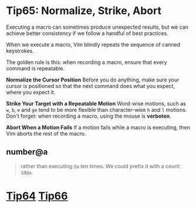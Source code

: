 # Tip65: Normalize, Strike, Abort
Executing a macro can sometimes produce unexpected results, but we can achieve better consistency if we follow a handful of best practices.

When we execute a macro, Vim blindly repeats the sequence of canned keystrokes.

The golden rule is this: when recording a macro, ensure that every command is repeatable.

**Normalize the Cursor Position**
Before you do anything, make sure your cursor is positioned so that the next command does what you expect, where you expect it.

**Strike Your Target with a Repeatable Motion**
Word-wise motions, such as `w`, `b`, `e` and `ge` tend to be more flexible than character-wise `h` and `l` motions.
Don't forget: when recording a macro, using the mouse is **verboten**.

**Abort When a Motion Fails**
If a motion fails while a macro is executing, then Vim aborts the rest of the macro.

## number@a
>rather than executing `@a` ten times. We could prefix it with a count: `10@a`.

# [Tip64](tip64.md) [Tip66](tip66.md)
